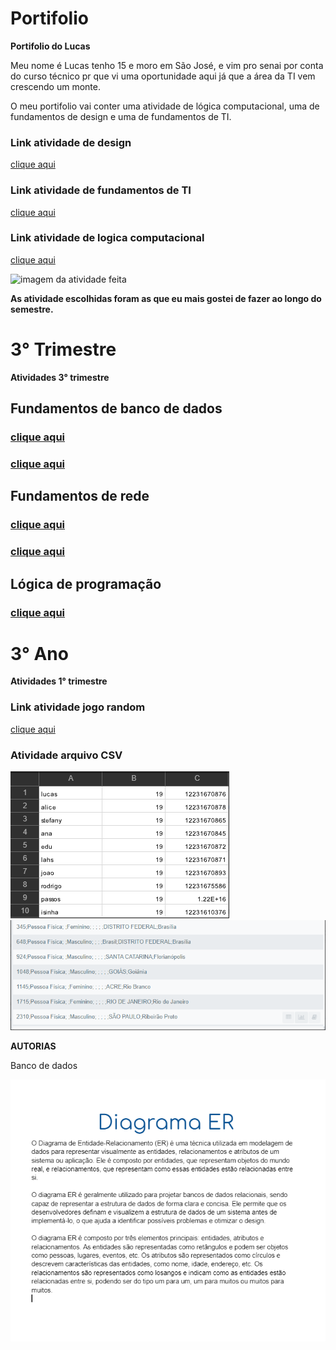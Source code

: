 # Portifolio
**Portifolio do Lucas**

Meu nome é Lucas tenho 15 e moro em São José, e vim pro senai por conta do curso técnico pr que vi uma oportunidade aqui já que a área da TI vem crescendo um monte.

O meu portifolio vai conter uma atividade de lógica computacional, uma de fundamentos de design e uma de fundamentos de TI.

### Link atividade de design
[clique aqui](https://www.figma.com/proto/rFQ2fpGDwrVB4EMe27JNtu/Suits-site?node-id=45%3A17&scaling=scale-down&page-id=0%3A1)

### Link atividade de fundamentos de TI
[clique aqui](https://docs.google.com/document/d/1XKjI4kazGFvBmb_Ay5JXZhWNFDpASLJ2IY2auSzifLM/edit?usp=sharing)

### Link atividade de logica computacional
[clique aqui](https://drive.google.com/file/d/1rfogrtIsbzYGZKSQnjQw5Od2SinGGOGP/view)

![imagem da atividade feita](https://user-images.githubusercontent.com/102532112/166080994-b419d753-f687-4e3b-9607-dc2d1ee5cc4e.png)






 **As atividade escolhidas foram as que eu mais gostei de fazer ao longo do semestre.**

# **3° Trimestre**
**Atividades 3° trimestre**

## **Fundamentos de banco de dados**
### [clique aqui](https://github.com/Lucas250506/Portifolio/blob/main/Banco_de_dados/Documento%20sem%20t%C3%ADtulo.pdf)
### [clique aqui](https://github.com/Lucas250506/Portifolio/blob/main/Banco_de_dados/atividade.png)

## **Fundamentos de rede**
### [clique aqui](https://github.com/Lucas250506/Portifolio/blob/main/Fundamentos_de_rede/Gr%C3%A1fico%20de%20Superf%C3%ADcie%20.pdf)
### [clique aqui](https://github.com/Lucas250506/Portifolio/blob/main/Fundamentos_de_rede/atividade%201.png)

## **Lógica de programação**
### [clique aqui](https://github.com/Lucas250506/Portifolio/blob/main/Logica_de_programacao/Objetos.zip)

# **3° Ano**
**Atividades 1° trimestre**
### Link atividade jogo random
[clique aqui](https://docs.google.com/document/d/1frX0J50pIHQFrS_Wam7rVFcW7CZa4VgvTWk1sUr-fug/edit)
### Atividade arquivo CSV
![imagem da atividade feita](https://github.com/Lucas250506/Portifolio/blob/aeca88dfea58acfdaef9241ef95766bccf8f36a6/Banco_de_dados/Captura%20de%20tela%202023-04-27%20090805.png)
![imagem da atividade feita](https://github.com/Lucas250506/Portifolio/blob/f0c34b454fc179d8b7e9cced60978bb337ef8dcd/Banco_de_dados/Captura%20de%20tela%202023-04-27%20090819.png)

**AUTORIAS**

Banco de dados

![imagem da autoria](https://github.com/Lucas250506/Portifolio/blob/ec98920c120675d4c42acc0fb95674212e84082e/Banco_de_dados/Captura%20de%20tela%202023-04-28%20192620.png)

